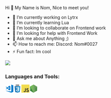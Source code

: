 Hi 👋 My Name is Nom, Nice to meet you!

- 🔭 I’m currently working on Lytrx
- 🌱 I’m currently learning Lua
- 👯 I’m looking to collaborate on Frontend work
- 🤔 I’m looking for help with Frontend Work
- 💬 Ask me about Anything ;)
- 📫 How to reach me: Discord: Nom#0027
- ⚡ Fun fact: Im cool

![ ](https://github-readme-stats.vercel.app/api?username=Nom-Youtube&show_icons=true&theme=dark)

### Languages and Tools:

<img align="left" alt="Visual Studio Code" width="26px" src="https://raw.githubusercontent.com/github/explore/80688e429a7d4ef2fca1e82350fe8e3517d3494d/topics/visual-studio-code/visual-studio-code.png" />
<img align="left" alt="CSS3" width="26px" src="https://raw.githubusercontent.com/github/explore/80688e429a7d4ef2fca1e82350fe8e3517d3494d/topics/css/css.png" />
<img align="left" alt="JavaScript" width="26px" src="https://raw.githubusercontent.com/github/explore/80688e429a7d4ef2fca1e82350fe8e3517d3494d/topics/javascript/javascript.png" />
<img align="left" alt="Node.js" width="26px" src="https://raw.githubusercontent.com/github/explore/80688e429a7d4ef2fca1e82350fe8e3517d3494d/topics/nodejs/nodejs.png" />





